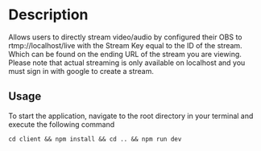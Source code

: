 # Description
Allows users to directly stream video/audio by configured their OBS to rtmp://localhost/live with the Stream Key equal to the ID of the stream. Which can be found on the ending URL of the stream you are viewing. Please note that actual streaming is only available on localhost and you must sign in with google to create a stream.

## Usage
To start the application, navigate to the root directory in your terminal and execute the following command

```cd client && npm install && cd .. && npm run dev```
